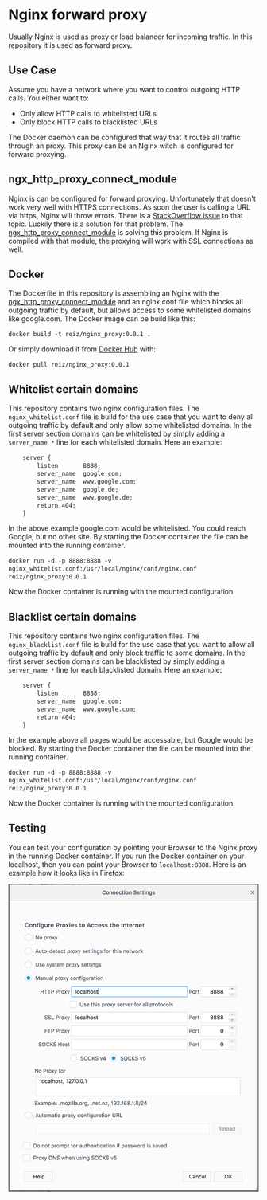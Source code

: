 # Nginx forward proxy

Usually Nginx is used as proxy or load balancer for incoming traffic. 
In this repository it is used as forward proxy. 

## Use Case

Assume you have a network where you want to control outgoing HTTP calls. 
You either want to: 

 - Only allow HTTP calls to whitelisted URLs
 - Only block HTTP calls to blacklisted URLs

The Docker daemon can be configured that way that it routes all traffic 
through an proxy. This proxy can be an Nginx witch is configured for forward proxying. 

## ngx_http_proxy_connect_module

Nginx is can be configured for forward proxying. 
Unfortunately that doesn't work very well with HTTPS connections. 
As soon the user is calling a URL via https, Nginx will throw errors. 
There is a [StackOverflow issue](https://superuser.com/questions/604352/nginx-as-forward-proxy-for-https)
to that topic. Luckily there is a solution for that problem. 
The [ngx_http_proxy_connect_module](https://github.com/chobits/ngx_http_proxy_connect_module)
is solving this problem. If Nginx is compiled with that module, 
the proxying will work with SSL connections as well. 

## Docker

The Dockerfile in this repository is assembling an Nginx with the [ngx_http_proxy_connect_module](https://github.com/chobits/ngx_http_proxy_connect_module)
and an nginx.conf file which blocks all outgoing traffic by default, 
but allows access to some whitelisted domains like google.com.
The Docker image can be build like this: 

```
docker build -t reiz/nginx_proxy:0.0.1 . 
```

Or simply download it from [Docker Hub](https://hub.docker.com/r/reiz/nginx_proxy/) with: 

```
docker pull reiz/nginx_proxy:0.0.1
```

## Whitelist certain domains

This repository contains two nginx configuration files. 
The `nginx_whitelist.conf` file is build for the use case that you want to 
deny all outgoing traffic by default and only allow some whitelisted domains. 
In the first server section domains can be whitelisted by simply adding a 
`server_name *` line for each whitelisted domain. Here an example: 

```
    server {
        listen       8888;
        server_name  google.com;
        server_name  www.google.com;
        server_name  google.de;
        server_name  www.google.de;
        return 404;
    }
```

In the above example google.com would be whitelisted. You could reach Google, but no other site. 
By starting the Docker container the file can be mounted into the running container. 

```
docker run -d -p 8888:8888 -v nginx_whitelist.conf:/usr/local/nginx/conf/nginx.conf reiz/nginx_proxy:0.0.1 
```

Now the Docker container is running with the mounted configuration.

## Blacklist certain domains

This repository contains two nginx configuration files. 
The `nginx_blacklist.conf` file is build for the use case that you want to 
allow all outgoing traffic by default and only block traffic to some domains. 
In the first server section domains can be blacklisted by simply adding a 
`server_name *` line for each blacklisted domain. Here an example: 

```
    server {
        listen       8888;
        server_name  google.com;
        server_name  www.google.com;
        return 404;
    }
```

In the example above all pages would be accessable, but Google would be blocked.
By starting the Docker container the file can be mounted into the running container. 

```
docker run -d -p 8888:8888 -v nginx_whitelist.conf:/usr/local/nginx/conf/nginx.conf reiz/nginx_proxy:0.0.1 
```

Now the Docker container is running with the mounted configuration.

## Testing

You can test your configuration by pointing your Browser to the Nginx proxy in the running Docker container. 
If you run the Docker container on your localhost, then you can point your Browser to `localhost:8888`. 
Here is an example how it looks like in Firefox: 

![Firefox Proxy Settings](images/Firefox-Proxy-Settings.png)



